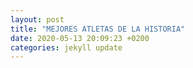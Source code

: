 ```yaml
---
layout: post
title: "MEJORES ATLETAS DE LA HISTORIA"
date: 2020-05-13 20:09:23 +0200
categories: jekyll update
---
```

